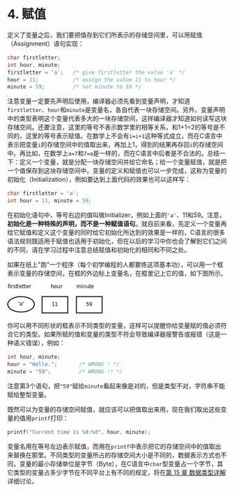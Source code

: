 # 4. 赋值

定义了变量之后，我们要把值存到它们所表示的存储空间里，可以用赋值（Assignment）语句实现：

```c
char firstletter;
int hour, minute;
firstletter = 'a';   /* give firstletter the value 'a' */
hour = 11;           /* assign the value 11 to hour */
minute = 59;         /* set minute to 59 */
```

注意变量一定要先声明后使用，编译器必须先看到变量声明，才知道`firstletter`、`hour`和`minute`是变量名，各自代表一块存储空间。另外，变量声明中的类型表明这个变量代表多大的一块存储空间，这样编译器才知道如何读写这块存储空间。还要注意，这里的等号不表示数学里的相等关系，和1+1=2的等号是不同的，这里的等号表示赋值。在数学上不会有`i=i+1`这种等式成立，而在C语言中表示把变量`i`的存储空间中的值取出来，再加上1，得到的结果再存回`i`的存储空间中。再比如，在数学上`a=7`和`7=a`是一样的，而在C语言中后者是不合法的。总结一下：定义一个变量，就是分配一块存储空间并给它命名；给一个变量赋值，就是把一个值保存到这块存储空间中。变量的定义和赋值也可以一步完成，这称为变量的初始化（Initialization），例如要达到上面代码的效果也可以这样写：

```c
char firstletter = 'a';
int hour = 11, minute = 59;
```

在初始化语句中，等号右边的值叫做Initializer，例如上面的`'a'`、11和59。注意，**初始化是一种特殊的声明，而不是一种赋值语句**。就目前来看，先定义一个变量再给它赋值和定义这个变量的同时给它初始化所达到的效果是一样的，C语言的很多语法规则既适用于赋值也适用于初始化，但在以后的学习中你也会了解到它们之间的不同，请在学习过程中注意总结赋值和初始化的相同和不同之处。

如果在纸上"跑"一个程序（每个初学编程的人都要练这项基本功），可以用一个框表示变量的存储空间，在框的外边标上变量名，在框里记上它的值，如下图所示。

![在纸上表示变量](../images/expr.variable.png)

你可以用不同形状的框表示不同类型的变量，这样可以提醒你给变量赋的值必须符合它的类型。如果所赋的值和变量的类型不符会导致编译器报警告或报错（这是一种语义错误），例如：

```c
int hour, minute;
hour = "Hello.";       /* WRONG ! */
minute = "59";         /* WRONG !! */
```

注意第3个语句，把`"59"`赋给`minute`看起来像是对的，但是类型不对，字符串不能赋给整型变量。

既然可以为变量的存储空间赋值，就应该可以把值取出来用，现在我们取出这些变量的值用`printf`打印：

```c
printf("Current time is %d:%d", hour, minute);
```

变量名用在等号左边表示赋值，而用在`printf`中表示把它的存储空间中的值取出来替换在那里。不同类型的变量所占的存储空间大小是不同的，数据表示方式也不同，变量的最小存储单位是字节（Byte），在C语言中`char`型变量占一个字节，其它类型的变量占多少字节在不同平台上有不同的规定，将在[第 15 章 数据类型详解](../ch15/index.md)详细讨论。 